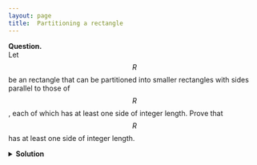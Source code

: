 ```yaml
---
layout: page
title:	Partitioning a rectangle
---
```


<script src="https://polyfill.io/v3/polyfill.min.js?features=es6"></script>
<script id="MathJax-script" async
      src="https://cdn.jsdelivr.net/npm/mathjax@3/es5/tex-mml-chtml.js">
</script>

**Question.**    
Let $$R$$ be an rectangle that can be partitioned into smaller rectangles with sides parallel to those of $$R$$, each of which has at least one side of integer length. Prove that $$R$$ has at least one side of integer length.

<details>
	<summary> <b>Solution</b> </summary>

Consider the function \( f(x,y)=\sin(2\pi x)\sin(2\pi y) \). Observe that the integral of \( f \) over any axis-aligned rectangle is \( 0 \) if and only if it has at least one side of integer length. In particular, the integral of \( f\) over any of the rectangles that \(R\) is partitioned into is \(0\), so the integral of \(f\) over \(R\) is \(0\) as well. The required follows.

</details>